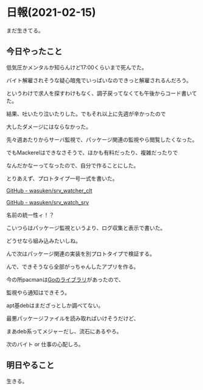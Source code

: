 # 日報(2021-02-15)

まだ生きてる。

## 今日やったこと

低気圧かメンタルか知らんけど17:00くらいまで死んでた。

バイト解雇されそうな疑心暗鬼でいっぱいなのできっと解雇されるんだろう。

というわけで求人を探すわけもなく、調子戻ってなくても午後からコード書いてた。

結果、吐いたり泣いたりした。でもそれ以上に先週が辛かったので

大したダメージにはならなかった。

先々週あたりからサーバ監視で、パッケージ関連の監視やら閲覧したくなった。

でもMackerelはできなさそうで、ほかも有料だったり、複雑だったりで

なんだかなーってなったので、自分で作ることにした。

とりあえず、プロトタイプ一号一式を書いた。

[GitHub - wasuken/srv_watcher_clt](https://github.com/wasuken/srv_watcher_clt/)

[GitHub - wasuken/srv_watch_srv](https://github.com/wasuken/srv_watch_srv)

名前の統一性ィ！？

こいつらはパッケージ監視というより、ログ収集と表示で書いた。

どうせなら組み込みたいしね。

んで次はパッケージ関連の実装を別プロトタイプで検証する。

んで、できそうなら全部がっちゃんしたアプリを作る。

今の所pacmanは[Goのライブラリ](https://github.com/goulash/pacman)があったので、

監視やら通知はできそう。

apt基debはまだざっとしか調べてない。

最悪パッケージファイルを読み取ればいけそうだけど、

まあdeb系ってメジャーだし、流石にあるやろ。

次のバイト or 仕事の心配しろ。

## 明日やること

生きる。
